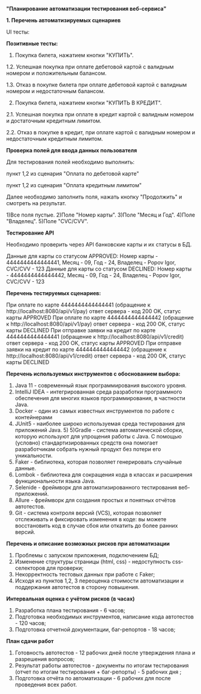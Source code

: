 **"Планирование автоматизации тестирования веб-сервиса"**

**1. Перечень автоматизируемых сценариев**

UI тесты:

**Позитивные тесты:**

1. Покупка билета, нажатием кнопки "КУПИТЬ". 

1.2. Успешная покупка при оплате дебетовой картой с валидным номером и положительным балансом.

1.3. Отказ в покупке билета при оплате дебетовой картой с валидным номером и недостаточным балансом.

2. Покупка билета, нажатием кнопки "КУПИТЬ В КРЕДИТ".

2.1. Успешная покупка при оплате в кредит картой с валидным номером и достаточным кредитным лимитом.

2.2. Отказ в покупке в кредит, при оплате картой с валидным номером и недостаточным кредитным лимитом.


**Проверка полей для ввода данных пользователя**

Для тестирования полей необходимо выполнить:

пункт 1,2 из сценария "Оплата по дебетовой карте"

пункт 1,2 из сценария "Оплата кредитным лимитом"

Далее необходимо заполнить поля, нажать кнопку "Продолжить" и смотреть на результат.


1)Все поля пустые.
2)Поле "Номер карты".
3)Поле "Месяц и Год".
4)Поле "Владелец".
5)Поле "CVC/CVV".

**Тестирование API**

Необходимо проверить через API банковские карты и их статусы в БД.

Данные для карты со статусом APPROVED: 
Номер карты - 4444444444444441, Месяц - 09, Год - 24, Владелец - Popov Igor, CVC/CVV - 123 
Данные для карты со статусом DECLINED: 
Номер карты - 4444444444444442, Месяц - 09, Год - 24, Владелец - Popov Igor, CVC/CVV - 123

**Перечень тестируемых сценариев:**

При оплате по карте 4444444444444441 (обращение к http://localhost:8080/api/v1/pay) ответ сервера - код 200 OK, статус карты APPROVED
При оплате по карте 4444444444444442 (обращение к http://localhost:8080/api/v1/pay) ответ сервера - код 200 OK, статус карты DECLINED
При отправке заявки на кредит по карте 4444444444444441 (обращение к http://localhost:8080/api/v1/credit) ответ сервера - код 200 OK, статус карты APPROVED
При отправке заявки на кредит по карте 4444444444444442 (обращение к http://localhost:8080/api/v1/credit) ответ сервера - код 200 OK, статус карты DECLINED


**Перечень используемых инструментов с обоснованием выбора:**
   
   1) Java 11 - современный язык программирования высокого уровня.
   2) IntelliJ IDEA - интегрированная среда разработки программного обеспечения для многих языков программирования, в частности Java.
   3) Docker - один из самых известных инструментов по работе с контейнерами
   4) JUnit5 - наиболее широко используемая среда тестирования для приложений Java. 5)
      5)Gradle - система автоматической сборки, которую используют для упрощения работы с Java. С помощью (условно) стандартизированных средств она помогает разработчикам собрать нужный продукт без потери его уникальности.
   6) Faker - библиотека, которая позволяет генерировать случайные данные.
   7) Lombok - библиотека для сокращения кода в классах и расширения функциональности языка Java.
   8) Selenide - фреймворк для автоматизированного тестирования веб-приложений.
   9) Allure - фреймворк для создания простых и понятных отчётов автотестов.
   10) Git - система контроля версий (VCS), которая позволяет отслеживать и фиксировать изменения в коде: вы можете восстановить код в случае сбоя или откатить до более ранних версий.
    


 **Перечень и описание возможных рисков при автоматизации**


   1) Проблемы с запуском приложения, подключением БД;
   2) Изменение структуры страницы (html, css) - недоступность css-селекторов для проверки;
   3) Некорректность тестовых данных при работе с Faker;
   4) Исходя из пунктов 1,2, 3 переоценка стоимости автоматизации и поддержания автотестов в сторону повышения.


   **Интервальная оценка с учётом рисков (в часах)**
   
   1) Разработка плана тестирования - 6 часов;
   2) Подготовка необходимых инструментов, написание кода автотестов - 120 часов;
   3) Подготовка отчетной документации, баг-репортов - 18 часов;
   
   **План сдачи работ**
   
   1) Готовность автотестов - 12 рабочих дней после утверждения плана и разрешения вопросов;
   2) Результат работы автотестов - документы по итогам тестирования (отчет по итогам тестирования + баг-репорты) - 5 рабочих дня ;
   3) Подготовка отчёта по автоматизации - 6 рабочих для после проведения всех работ.



